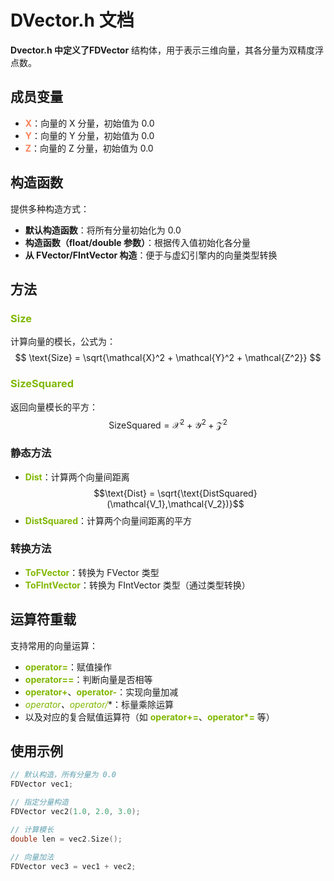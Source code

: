 # DVector.h 文档

**Dvector.h 中定义了FDVector** 结构体，用于表示三维向量，其各分量为双精度浮点数。

## 成员变量

- **<font color="#f8805a">X</font>**：向量的 X 分量，初始值为 0.0
- **<font color="#f8805a">Y</font>**：向量的 Y 分量，初始值为 0.0
- **<font color="#f8805a">Z</font>**：向量的 Z 分量，初始值为 0.0

## 构造函数

提供多种构造方式：

- **默认构造函数**：将所有分量初始化为 0.0
- **构造函数（float/double 参数）**：根据传入值初始化各分量
- **从 FVector/FIntVector 构造**：便于与虚幻引擎内的向量类型转换

## 方法

### **<font color="#7fb800">Size</font>**

计算向量的模长，公式为：
$$
\text{Size} = \sqrt{\mathcal{X}^2 + \mathcal{Y}^2 + \mathcal{Z^2}}
$$

### **<font color="#7fb800">SizeSquared</font>**

返回向量模长的平方：
$$
\text{SizeSquared} = \mathcal{X}^2 + \mathcal{Y}^2 + \mathcal{Z}^2
$$

### 静态方法

- **<font color="#7fb800">Dist</font>**：计算两个向量间距离  
  $$\text{Dist} = \sqrt{\text{DistSquared}(\mathcal{V_1},\mathcal{V_2})}$$
- **<font color="#7fb800">DistSquared</font>**：计算两个向量间距离的平方

### 转换方法

- **<font color="#7fb800">ToFVector</font>**：转换为 FVector 类型
- **<font color="#7fb800">ToFIntVector</font>**：转换为 FIntVector 类型（通过类型转换）

## 运算符重载

支持常用的向量运算：

- **<font color="#7fb800">operator=</font>**：赋值操作
- **<font color="#7fb800">operator==</font>**：判断向量是否相等
- **<font color="#7fb800">operator+</font>**、**<font color="#7fb800">operator-</font>**：实现向量加减
- **<font color="#7fb800">operator*</font>**、**<font color="#7fb800">operator/</font>**：标量乘除运算
- 以及对应的复合赋值运算符（如 **<font color="#7fb800">operator+=</font>**、**<font color="#7fb800">operator*=</font>** 等）

## 使用示例

```cpp
// 默认构造，所有分量为 0.0
FDVector vec1;

// 指定分量构造
FDVector vec2(1.0, 2.0, 3.0);

// 计算模长
double len = vec2.Size();

// 向量加法
FDVector vec3 = vec1 + vec2;
```
